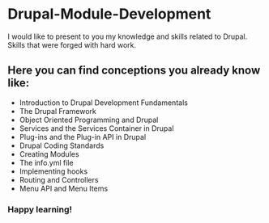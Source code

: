 # Drupal-Module-Development
I would like to present to you my knowledge and skills related to Drupal. Skills that were forged with hard work.

## Here you can find conceptions you already know like:

* Introduction to Drupal Development Fundamentals
* The Drupal Framework
* Object Oriented Programming and Drupal
* Services and the Services Container in Drupal
* Plug-ins and the Plug-in API in Drupal
* Drupal Coding Standards
* Creating Modules
* The info.yml file
* Implementing hooks
* Routing and Controllers
* Menu API and Menu Items

### Happy learning!
